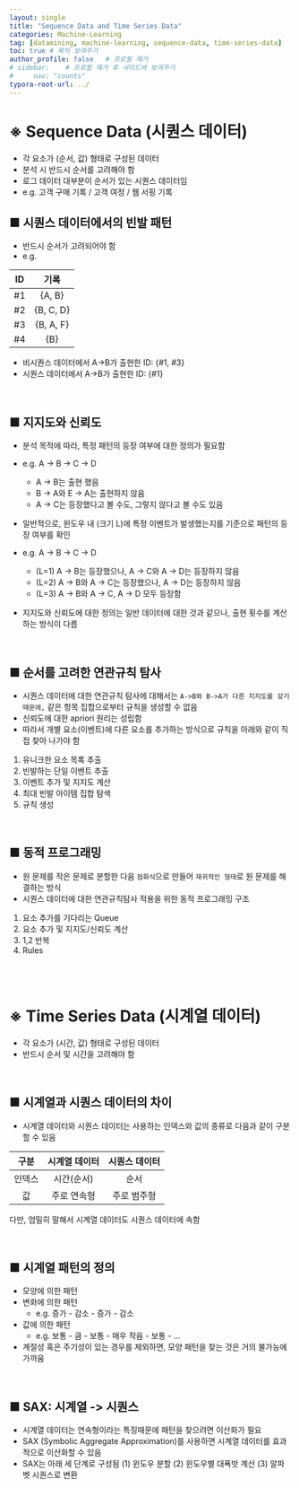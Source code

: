```yaml
---
layout: single
title: "Sequence Data and Time Series Data"
categories: Machine-Learning
tag: [datamining, machine-learning, sequence-data, time-series-data]
toc: true # 목차 보여주기
author_profile: false   # 프로필 제거
# sidebar:    # 프로필 제거 후 사이드바 보여주기
#     nav: "counts"
typora-root-url: ../
---
```


# ※ Sequence Data (시퀀스 데이터)
- 각 요소가 (순서, 값) 형태로 구성된 데이터
- 분석 시 반드시 순서를 고려해야 함
- 로그 데이터 대부분이 순서가 있는 시퀀스 데이터임
- e.g. 고객 구매 기록 / 고객 여정 / 웹 서핑 기록

## ■ 시퀀스 데이터에서의 빈발 패턴
- 반드시 순서가 고려되어야 함
- e.g.

| **ID** | **기록**    |
|:------:|:---------:|
| #1     | {A, B}    |
| #2     | {B, C, D} |
| #3     | {B, A, F} |
| #4     | {B}       |

- 비시퀀스 데이터에서 A->B가 출현한 ID: {#1, #3}
- 시퀀스 데이터에서 A->B가 출현한 ID: {#1}

<br>

## ■ 지지도와 신뢰도
- 분석 목적에 따라, 특정 패턴의 등장 여부에 대한 정의가 필요함
- e.g. A -> B -> C -> D
  - A -> B는 출현 했음
  - B -> A와 E -> A는 출현하지 않음
  - A -> C는 등장했다고 볼 수도, 그렇지 않다고 볼 수도 있음

- 일반적으로, 윈도우 내 (크기 L)에 특정 이벤트가 발생했는지를 기준으로 패턴의 등장 여부를 확인
- e.g. A -> B -> C -> D
  - (L=1) A -> B는 등장했으나, A -> C와 A -> D는 등장하지 않음
  - (L=2) A -> B와 A -> C는 등장했으나, A -> D는 등장하지 않음
  - (L=3) A -> B와 A -> C, A -> D 모두 등장함

- 지지도와 신뢰도에 대한 정의는 일반 데이터에 대한 것과 같으나, 출현 횟수를 계산하는 방식이 다름

<br>

## ■ 순서를 고려한 연관규칙 탐사
- 시퀀스 데이터에 대한 연관규칙 탐사에 대해서는 `A->B와 B->A가 다른 지지도를 갖기 때문에,` 같은 항목 집합으로부터 규칙을 생성할 수 없음
- 신뢰도에 대한 apriori 원리는 성립함
- 따라서 개별 요소(이벤트)에 다른 요소를 추가하는 방식으로 규칙을 아래와 같이 직접 찾아 나가야 함

1. 유니크한 요소 목록 추출
2. 빈발하는 단일 이벤트 추출
3. 이벤트 추가 및 지지도 계산
4. 최대 빈발 아이템 집합 탐색
5. 규칙 생성

<br>

## ■ 동적 프로그래밍
- 원 문제를 작은 문제로 분할한 다음 `점화식`으로 만들어 `재귀적인 형태`로 원 문제를 해결하는 방식
- 시퀀스 데이터에 대한 연관규칙탐사 적용을 위한 동적 프로그래밍 구조

1. 요소 추가를 기다리는 Queue
2. 요소 추가 및 지지도/신뢰도 계산
3. 1,2 반복
4. Rules

<br>
<br>

# ※ Time Series Data (시계열 데이터)
- 각 요소가 (시간, 값) 형태로 구성된 데이터
- 반드시 순서 및 시간을 고려해야 함

<br>

## ■ 시계열과 시퀀스 데이터의 차이
- 시계열 데이터와 시퀀스 데이터는 사용하는 인덱스와 값의 종류로 다음과 같이 구분할 수 있음

| **구분** | **시계열 데이터** | **시퀀스 데이터** |
|:------:|:-----------:|:-----------:|
| 인덱스    | 시간(순서)      | 순서          |
| 값      | 주로 연속형      | 주로 범주형      |

다만, 엄밀히 말해서 시계열 데이터도 시퀀스 데이터에 속함

<br>

## ■ 시계열 패턴의 정의
- 모양에 의한 패턴
- 변화에 의한 패턴
  - e.g. 증가 - 감소 - 증가 - 감소
- 값에 의한 패턴
  - e.g. 보통 - 큼 - 보통 - 매우 작음 - 보통 - …
- 계절성 혹은 주기성이 있는 경우를 제외하면, 모양 패턴을 찾는 것은 거의 불가능에 가까움

<br>

## ■ SAX: 시계열 -> 시퀀스
- 시계열 데이터는 연속형이라는 특징때문에 패턴을 찾으려면 이산화가 필요
- SAX (Symbolic Aggregate Approximation)를 사용하면 시계열 데이터를 효과적으로 이산화할 수 있음
- SAX는 아래 세 단계로 구성됨
(1) 윈도우 분할
(2) 윈도우별 대푝밧 계산
(3) 알파벳 시퀀스로 변환